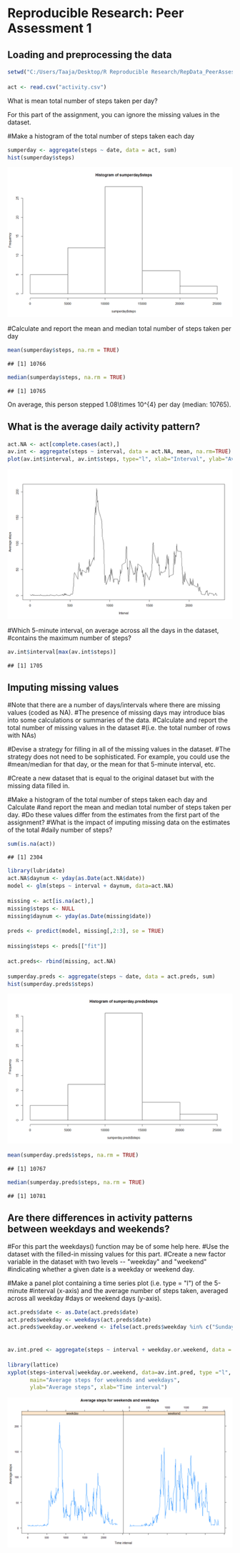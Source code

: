 # Reproducible Research: Peer Assessment 1


## Loading and preprocessing the data

```r
setwd("C:/Users/Taaja/Desktop/R Reproducible Research/RepData_PeerAssessment1")

act <- read.csv("activity.csv")
```

What is mean total number of steps taken per day?

For this part of the assignment, you can ignore the missing values in the dataset.



#Make a histogram of the total number of steps taken each day

```r
sumperday <- aggregate(steps ~ date, data = act, sum)
hist(sumperday$steps)
```

![](Figs/Histo-1.png) 



#Calculate and report the mean and median total number of steps taken per day

```r
mean(sumperday$steps, na.rm = TRUE)
```

```
## [1] 10766
```

```r
median(sumperday$steps, na.rm = TRUE)
```

```
## [1] 10765
```

On average, this person stepped 1.08\times 10^{4} per day (median: 10765).

## What is the average daily activity pattern?

```r
act.NA <- act[complete.cases(act),]
av.int <- aggregate(steps ~ interval, data = act.NA, mean, na.rm=TRUE)
plot(av.int$interval, av.int$steps, type="l", xlab="Interval", ylab="Average steps")
```

![](Figs/plot_activity-1.png) 

#Which 5-minute interval, on average across all the days in the dataset, 
#contains the maximum number of steps?

```r
av.int$interval[max(av.int$steps)]
```

```
## [1] 1705
```


## Imputing missing values
#Note that there are a number of days/intervals where there are missing values (coded as NA).
#The presence of missing days may introduce bias into some calculations or summaries of the data.
#Calculate and report the total number of missing values in the dataset
#(i.e. the total number of rows with NAs)

#Devise a strategy for filling in all of the missing values in the dataset. 
#The strategy does not need to be sophisticated. For example, you could use the 
#mean/median for that day, or the mean for that 5-minute interval, etc.


#Create a new dataset that is equal to the original dataset but with the missing data filled in.

#Make a histogram of the total number of steps taken each day and Calculate 
#and report the mean and median total number of steps taken per day. 
#Do these values differ from the estimates from the first part of the assignment? 
#What is the impact of imputing missing data on the estimates of the total 
#daily number of steps?

```r
sum(is.na(act))
```

```
## [1] 2304
```

```r
library(lubridate)
act.NA$daynum <- yday(as.Date(act.NA$date))
model <- glm(steps ~ interval + daynum, data=act.NA)

missing <- act[is.na(act),]
missing$steps <- NULL
missing$daynum <- yday(as.Date(missing$date))

preds <- predict(model, missing[,2:3], se = TRUE)

missing$steps <- preds[["fit"]]

act.preds<- rbind(missing, act.NA)

sumperday.preds <- aggregate(steps ~ date, data = act.preds, sum)
hist(sumperday.preds$steps)
```

![](Figs/fillin-1.png) 

```r
mean(sumperday.preds$steps, na.rm = TRUE)
```

```
## [1] 10767
```

```r
median(sumperday.preds$steps, na.rm = TRUE)
```

```
## [1] 10781
```


## Are there differences in activity patterns between weekdays and weekends?
#For this part the weekdays() function may be of some help here. 
#Use the dataset with the filled-in missing values for this part.
#Create a new factor variable in the dataset with two levels -- "weekday" and "weekend" 
#indicating whether a given date is a weekday or weekend day.

#Make a panel plot containing a time series plot (i.e. type = "l") of the 5-minute 
#interval (x-axis) and the average number of steps taken, averaged across all weekday
#days or weekend days (y-axis). 


```r
act.preds$date <- as.Date(act.preds$date)
act.preds$weekday <- weekdays(act.preds$date)
act.preds$weekday.or.weekend <- ifelse(act.preds$weekday %in% c("Sunday", "Saturday"), "weekend","weekday")


av.int.pred <- aggregate(steps ~ interval + weekday.or.weekend, data = act.preds, mean, na.rm=TRUE)

library(lattice)
xyplot(steps~interval|weekday.or.weekend, data=av.int.pred, type ="l",
       main="Average steps for weekends and weekdays", 
       ylab="Average steps", xlab="Time interval")
```

![](Figs/fillinresults-1.png) 
